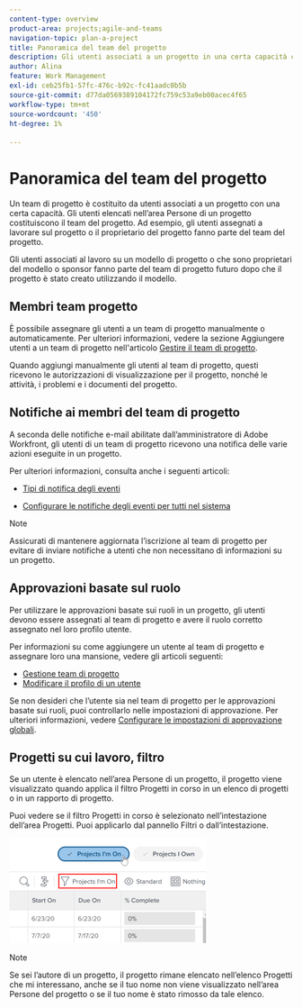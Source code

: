 ```yaml
---
content-type: overview
product-area: projects;agile-and-teams
navigation-topic: plan-a-project
title: Panoramica del team del progetto
description: Gli utenti associati a un progetto in una certa capacità costituiscono il team del progetto. Gli utenti elencati nell'area Persone di un progetto o di un modello sono gli utenti che compongono il team del progetto.
author: Alina
feature: Work Management
exl-id: ceb25fb1-57fc-476c-b92c-fc41aadc0b5b
source-git-commit: d77da0569389104172fc759c53a9eb00acec4f65
workflow-type: tm+mt
source-wordcount: '450'
ht-degree: 1%

---
```


# Panoramica del team del progetto

<!-- Audited: 6/2025 -->

Un team di progetto è costituito da utenti associati a un progetto con una certa capacità. Gli utenti elencati nell’area Persone di un progetto costituiscono il team del progetto. Ad esempio, gli utenti assegnati a lavorare sul progetto o il proprietario del progetto fanno parte del team del progetto.

Gli utenti associati al lavoro su un modello di progetto o che sono proprietari del modello o sponsor fanno parte del team di progetto futuro dopo che il progetto è stato creato utilizzando il modello.

## Membri team progetto

È possibile assegnare gli utenti a un team di progetto manualmente o automaticamente. Per ulteriori informazioni, vedere la sezione Aggiungere utenti a un team di progetto nell&#39;articolo [Gestire il team di progetto](../../../manage-work/projects/planning-a-project/manage-project-team.md).

Quando aggiungi manualmente gli utenti al team di progetto, questi ricevono le autorizzazioni di visualizzazione per il progetto, nonché le attività, i problemi e i documenti del progetto.

## Notifiche ai membri del team di progetto

A seconda delle notifiche e-mail abilitate dall’amministratore di Adobe Workfront, gli utenti di un team di progetto ricevono una notifica delle varie azioni eseguite in un progetto.

Per ulteriori informazioni, consulta anche i seguenti articoli:

* [Tipi di notifica degli eventi](/help/quicksilver/administration-and-setup/manage-workfront/emails/event-notifications-available-in-wf.md)

* [Configurare le notifiche degli eventi per tutti nel sistema](../../../administration-and-setup/manage-workfront/emails/configure-event-notifications-for-everyone-in-the-system.md)

>[!NOTE]
>
>Assicurati di mantenere aggiornata l’iscrizione al team di progetto per evitare di inviare notifiche a utenti che non necessitano di informazioni su un progetto.

## Approvazioni basate sul ruolo

Per utilizzare le approvazioni basate sui ruoli in un progetto, gli utenti devono essere assegnati al team di progetto e avere il ruolo corretto assegnato nel loro profilo utente.

Per informazioni su come aggiungere un utente al team di progetto e assegnare loro una mansione, vedere gli articoli seguenti:

* [Gestione team di progetto](../../../manage-work/projects/planning-a-project/manage-project-team.md)
* [Modificare il profilo di un utente](../../../administration-and-setup/add-users/create-and-manage-users/edit-a-users-profile.md)

Se non desideri che l’utente sia nel team di progetto per le approvazioni basate sui ruoli, puoi controllarlo nelle impostazioni di approvazione. Per ulteriori informazioni, vedere [Configurare le impostazioni di approvazione globali](../../../administration-and-setup/customize-workfront/configure-approval-milestone-processes/establish-approval-settings.md).

## Progetti su cui lavoro, filtro

Se un utente è elencato nell’area Persone di un progetto, il progetto viene visualizzato quando applica il filtro Progetti in corso in un elenco di progetti o in un rapporto di progetto.

Puoi vedere se il filtro Progetti in corso è selezionato nell’intestazione dell’area Progetti. Puoi applicarlo dal pannello Filtri o dall’intestazione.

![](assets/nwe-project-list-buttons-350x187.png)

>[!NOTE]
>
>Se sei l’autore di un progetto, il progetto rimane elencato nell’elenco Progetti che mi interessano, anche se il tuo nome non viene visualizzato nell’area Persone del progetto o se il tuo nome è stato rimosso da tale elenco.
